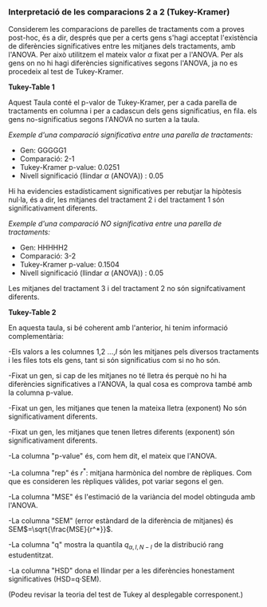 ### Interpretació de les comparacions 2 a 2 (Tukey-Kramer)

Considerem les comparacions de parelles de tractaments com a proves post-hoc, és a dir, després que per a certs gens s'hagi acceptat  l'existència de diferències significatives entre les mitjanes dels tractaments, amb l'ANOVA. Per això utilitzem el mateix valor $\alpha$ fixat per a l'ANOVA. Per als gens on no hi hagi diferències significatives segons l'ANOVA, ja no es procedeix al test de Tukey-Kramer.

**Tukey-Table 1**

Aquest Taula conté el p-valor de Tukey-Kramer, per a cada parella de tractaments en columna i per a cadascun dels gens significatius, en fila. els gens no-significatius segons l'ANOVA no surten a la taula. 

*Exemple d'una comparació significativa entre una parella de tractaments:*

- Gen: GGGGG1
- Comparació: 2-1
- Tukey-Kramer p-value: 0.0251 
- Nivell significació (llindar $\alpha$ (ANOVA)) : $0.05$


Hi ha evidencies estadísticament significatives per rebutjar la hipòtesis nul·la, és a dir, les mitjanes del tractament 2 i del tractament 1 són significativament diferents.

*Exemple d'una comparació NO significativa entre una parella de tractaments:*

- Gen: HHHHH2
- Comparació: 3-2
- Tukey-Kramer p-value: 0.1504
- Nivell significació (llindar $\alpha$ (ANOVA)) : $0.05$

Les mitjanes del tractament 3 i del tractament 2 no són signifcativament diferents.

**Tukey-Table 2**

En aquesta taula, si bé coherent amb l'anterior, hi tenim informació complementària: 

-Els valors a les columnes 1,2 ...,$I$ són les mitjanes pels diversos tractaments i les files tots els gens, tant si són significatius com si no ho són. 

-Fixat un gen, si cap de les mitjanes no té lletra és perquè no hi ha diferències significatives a l'ANOVA, la qual cosa es comprova també amb la columna p-value.

-Fixat un gen, les mitjanes que tenen la mateixa lletra (exponent) No són significativament diferents. 

-Fixat un gen, les mitjanes que tenen lletres diferents (exponent) són significativament diferents. 

-La columna "p-value" és, com hem dit, el mateix que l'ANOVA.

-La columna "rep" és $r^*$: mitjana harmònica del nombre de rèpliques.  Com que es consideren les rèpliques vàlides, pot variar segons el gen.

-La columna "MSE" és l'estimació de la variància del model obtinguda amb l'ANOVA. 

-La columna "SEM"  (error estàndard de la diferència de mitjanes) és SEM$=\sqrt{\frac{MSE}{r^*}}$.

-La columna "q" mostra la quantila $q_{\alpha,I,N-I}$ de la distribució rang estudentitzat.

-La columna "HSD" dona el llindar per a les diferències honestament significatives (HSD=q·SEM). 

(Podeu revisar la teoria del test de Tukey al desplegable corresponent.)



